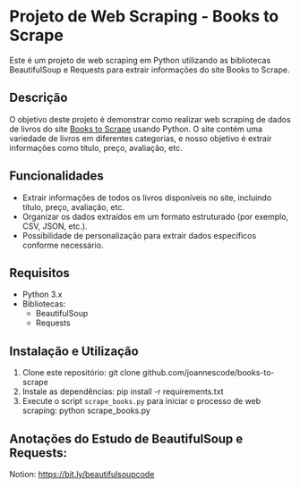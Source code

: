 # Projeto de Web Scraping - Books to Scrape

Este é um projeto de web scraping em Python utilizando as bibliotecas BeautifulSoup e Requests para extrair informações do site Books to Scrape.

## Descrição

O objetivo deste projeto é demonstrar como realizar web scraping de dados de livros do site [Books to Scrape](http://books.toscrape.com/) usando Python. O site contém uma variedade de livros em diferentes categorias, e nosso objetivo é extrair informações como título, preço, avaliação, etc.

## Funcionalidades

- Extrair informações de todos os livros disponíveis no site, incluindo título, preço, avaliação, etc.
- Organizar os dados extraídos em um formato estruturado (por exemplo, CSV, JSON, etc.).
- Possibilidade de personalização para extrair dados específicos conforme necessário.

## Requisitos

- Python 3.x
- Bibliotecas:
  - BeautifulSoup
  - Requests

## Instalação e Utilização

1. Clone este repositório:
git clone github.com/joannescode/books-to-scrape
2. Instale as dependências:
pip install -r requirements.txt
3. Execute o script `scrape_books.py` para iniciar o processo de web scraping:
python scrape_books.py

## Anotações do Estudo de BeautifulSoup e Requests:
Notion: https://bit.ly/beautifulsoupcode
